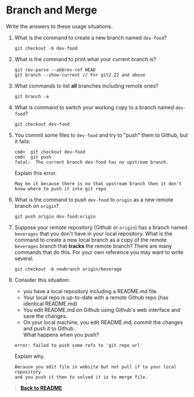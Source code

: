 # Branch and Merge

Write the answers to these usage situations.

1. What is the command to create a new branch named `dev-food`?

   ```Create new branch
   git checkout -b dev-food
   ```

2. What is the command to print what your current branch is?

   ```Check current branch
   git rev-parse --abbrev-ref HEAD
   git branch --show-current // For git2.22 and above
   ```

3. What commands to list **all** branches including remote ones?

   ```List all Branch
   git branch -a
   ```

4. What is command to switch your working copy to a branch named `dev-food`?

   ```Switch branch to 'dev-food'
   git checkout dev-food
   ```

5. You commit some files to `dev-food` and try to "push" them to Github, but it fails:

   ```Proposition 4.5
   cmd>  git checkout dev-food
   cmd>  git push
   fatal:  The current branch dev-food has no upstream branch.
   ```

   Explain this error.

   ```Explain the error
   May be it because there is no that upstream branch then it don't know where to push it into git repo
   ```

6. What is the command to push `dev-food` to `origin` as a new remote branch on `origin`?

   ```push from dev-food to origin with remote 'origin'
   git push origin dev-food:origin
   ```

7. Suppose your remote repository (Github or `origin`) has a branch named `beverages` that you don't have in your local repository. What is the command to create a new local branch as a copy of the remote `beverages` branch that **tracks** the remote branch?
   There are many commands that do this. For your own reference you may want to write several.

   ```Create new branch that copy and track from remote 'beverage'
   git checkout -b newbranch origin/beverage
   ```

8. Consider this situation:

   - you have a local repository including a README.md file.
   - Your local repo is up-to-date with a remote Github repo (has identical README.md)
   - You edit README.md on Github using Github's web interface and save the changes.
   - On your local machine, you edit README.md, commit the changes and push it to Github.  
     What happens when you push?

   ```This is what happen after push without pull
   error: failed to push some refs to 'git repo url'
   ```

   Explain why.

   ```Explain about error
   Because you edit file in website but not pull if to your local repository
   and you push it then to solved it is to merge file.
   ```

> **[Back to README](README.md)**
